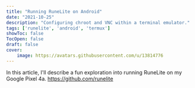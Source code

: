 ```yaml
---
title: "Running RuneLite on Android"
date: "2021-10-25"
description: "Configuring chroot and VNC within a terminal emulator."
tags: ['runelite', 'android', 'termux']
showToc: false
TocOpen: false
draft: false
cover:
    image: https://avatars.githubusercontent.com/u/13814776
---
```


In this article, I'll describe a fun exploration into running RuneLite on my Google Pixel 4a.
https://github.com/runelite


